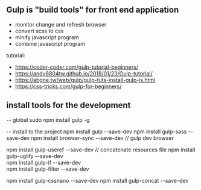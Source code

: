 
## Gulp is "build tools" for front end application

- monitor change and refresh browser
- convert scss to css
- minify javascript program
- combine javascript program

tutorial: 

- https://coder-coder.com/gulp-tutorial-beginners/ 
- https://andy6804tw.github.io/2018/01/23/Gulp-tutorial/
- https://abgne.tw/web/gulp/gulp-tuts-install-gulp-js.html
- https://css-tricks.com/gulp-for-beginners/



## install tools for the development

-- global
sudo npm install gulp -g


-- install to the project
npm install gulp --save-dev
npm install gulp-sass --save-dev
npm install browser-sync --save-dev // gulp dev browser

npm install gulp-useref --save-dev // concatenate resources file
npm install gulp-uglify --save-dev   
npm install gulp-if --save-dev   
npm install gulp-filter --save-dev   

npm install gulp-cssnano --save-dev
npm install gulp-concat --save-dev